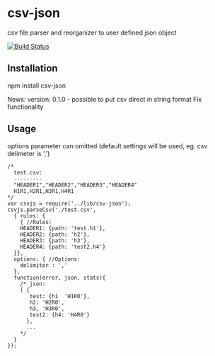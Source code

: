 csv-json
========

csv file parser and reorganizer to user defined json object

[![Build Status](https://travis-ci.org/jupe/csv-json.png?branch=master)](https://travis-ci.org/jupe/csv-json)

Installation
------------

npm install csv-json

News:
version: 0.1.0 - possible to put csv direct in string format
                 Fix functionality


Usage
------------
options parameter can omitted (default settings will be used, eg. csv delimeter is ',')
```
/*
  test.csv:
  ---------
  "HEADER1","HEADER2","HEADER3","HEADER4"
  H1R1,H2R1,H3R1,H4R1
*/
var csvjs = require('../lib/csv-json');
csvjs.parseCsv('./test.csv',
  { rules: {
    { //Rules:
    HEADER1: {path: 'test.h1'},
    HEADER2: {path: 'h2'},
    HEADER3: {path: 'h3'},
    HEADER4: {path: 'test2.h4'}
  }},
  options: { //Options:
    delimiter : ','
  },
  function(error, json, stats){
    /* json:
    [ {
       test: {h1  'H1R0'},
       h2: 'H2R0',
       h3, 'H3R0',
       test2: {h4: 'H4R0'}
      },
      ...
    */
  }
});
```

